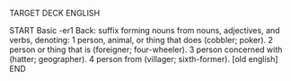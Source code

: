 TARGET DECK
ENGLISH

START
Basic
-er1
Back: suffix forming nouns from nouns, adjectives, and verbs, denoting: 1 person, animal, or thing that does (cobbler; poker). 2 person or thing that is (foreigner; four-wheeler). 3 person concerned with (hatter; geographer). 4 person from (villager; sixth-former). [old english]
END
